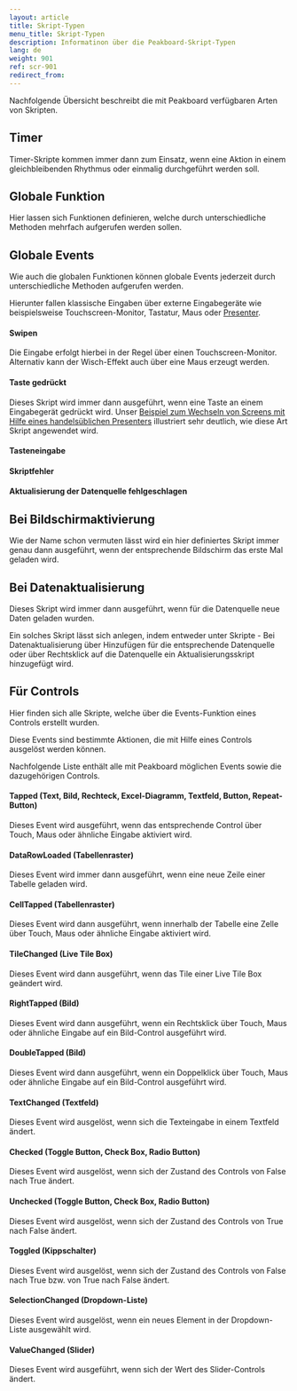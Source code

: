 ```yaml
---
layout: article
title: Skript-Typen
menu_title: Skript-Typen
description: Informatinon über die Peakboard-Skript-Typen
lang: de
weight: 901
ref: scr-901
redirect_from:
---
```


Nachfolgende Übersicht beschreibt die mit Peakboard verfügbaren Arten von Skripten.

## Timer
Timer-Skripte kommen immer dann zum Einsatz, wenn eine Aktion in einem gleichbleibenden Rhythmus oder einmalig durchgeführt werden soll.

## Globale Funktion
Hier lassen sich Funktionen definieren, welche durch unterschiedliche Methoden mehrfach aufgerufen werden sollen.

## Globale Events
Wie auch die globalen Funktionen können globale Events jederzeit durch unterschiedliche Methoden aufgerufen werden.

Hierunter fallen klassische Eingaben über externe Eingabegeräte wie beispielsweise Touchscreen-Monitor, Tastatur, Maus oder [Presenter](/misc/de-presenter.html).

#### Swipen
Die Eingabe erfolgt hierbei in der Regel über einen Touchscreen-Monitor. Alternativ kann der Wisch-Effekt auch über eine Maus erzeugt werden.

#### Taste gedrückt
Dieses Skript wird immer dann ausgeführt, wenn eine Taste an einem Eingabegerät gedrückt wird. Unser [Beispiel zum Wechseln von Screens mit Hilfe eines handelsüblichen Presenters](/misc/de-presenter.html) illustriert sehr deutlich, wie diese Art Skript angewendet wird.

#### Tasteneingabe 

#### Skriptfehler 

#### Aktualisierung der Datenquelle fehlgeschlagen

## Bei Bildschirmaktivierung
Wie der Name schon vermuten lässt wird ein hier definiertes Skript immer genau dann ausgeführt, wenn der entsprechende Bildschirm das erste Mal geladen wird.

## Bei Datenaktualisierung
Dieses Skript wird immer dann ausgeführt, wenn für die Datenquelle neue Daten geladen wurden. 

Ein solches Skript lässt sich anlegen, indem entweder unter Skripte - Bei Datenaktualisierung über Hinzufügen für die entsprechende Datenquelle oder über Rechtsklick auf die Datenquelle ein Aktualisierungsskript hinzugefügt wird.

## Für Controls
Hier finden sich alle Skripte, welche über die Events-Funktion eines Controls erstellt wurden.

Diese Events sind bestimmte Aktionen, die mit Hilfe eines Controls ausgelöst werden können.

Nachfolgende Liste enthält alle mit Peakboard möglichen Events sowie die dazugehörigen Controls.

#### Tapped (Text, Bild, Rechteck, Excel-Diagramm, Textfeld, Button, Repeat-Button)
Dieses Event wird ausgeführt, wenn das entsprechende Control über Touch, Maus oder ähnliche Eingabe aktiviert wird.

#### DataRowLoaded (Tabellenraster)
Dieses Event wird immer dann ausgeführt, wenn eine neue Zeile einer Tabelle geladen wird.

#### CellTapped (Tabellenraster)
Dieses Event wird dann ausgeführt, wenn innerhalb der Tabelle eine Zelle über Touch, Maus oder ähnliche Eingabe aktiviert wird.

#### TileChanged (Live Tile Box)
Dieses Event wird dann ausgeführt, wenn das Tile einer Live Tile Box geändert wird.

#### RightTapped (Bild)
Dieses Event wird dann ausgeführt, wenn ein Rechtsklick über Touch, Maus oder ähnliche Eingabe auf ein Bild-Control ausgeführt wird.

#### DoubleTapped (Bild)
Dieses Event wird dann ausgeführt, wenn ein Doppelklick über Touch, Maus oder ähnliche Eingabe auf ein Bild-Control ausgeführt wird.

#### TextChanged (Textfeld)
Dieses Event wird ausgelöst, wenn sich die Texteingabe in einem Textfeld ändert.

#### Checked (Toggle Button, Check Box, Radio Button)
Dieses Event wird ausgelöst, wenn sich der Zustand des Controls von False nach True ändert.

#### Unchecked (Toggle Button, Check Box, Radio Button)
Dieses Event wird ausgelöst, wenn sich der Zustand des Controls von True nach False ändert.

#### Toggled (Kippschalter)
Dieses Event wird ausgelöst, wenn sich der Zustand des Controls von False nach True bzw. von True nach False ändert.

#### SelectionChanged (Dropdown-Liste)
Dieses Event wird ausgelöst, wenn ein neues Element in der Dropdown-Liste ausgewählt wird.

#### ValueChanged (Slider)
Dieses Event wird ausgeführt, wenn sich der Wert des Slider-Controls ändert.